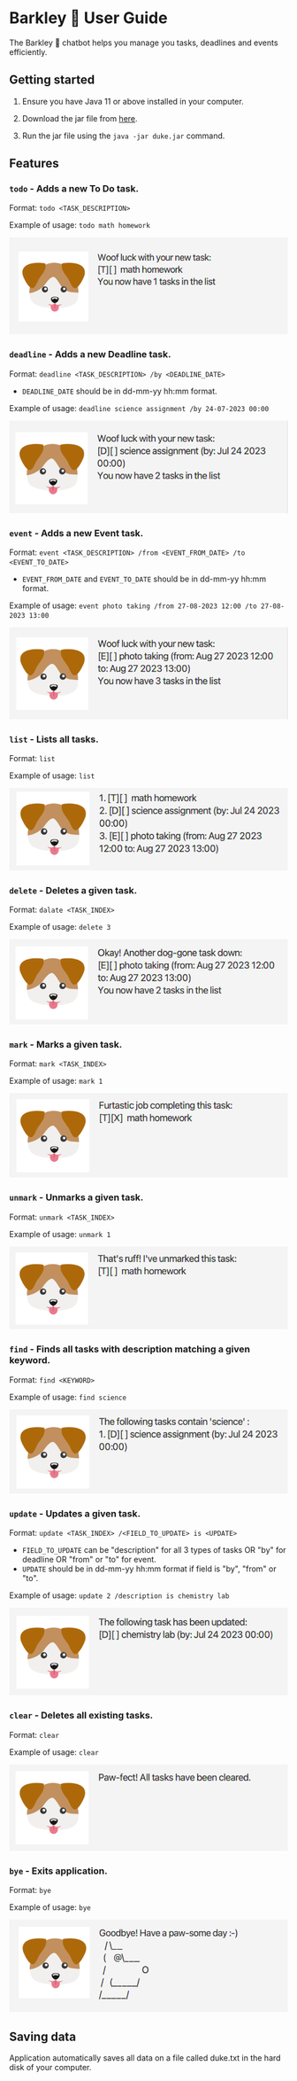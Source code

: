# Barkley 🐶 User Guide
The Barkley 🐶 chatbot helps you manage you tasks, deadlines and events efficiently.

## Getting started

1. Ensure you have Java 11 or above installed in your computer.

2. Download the jar file from [here](https://github.com/nabonitasen/ip/releases).

3. Run the jar file using the `java -jar duke.jar` command.

## Features

### `todo` - Adds a new To Do task.

Format: `todo <TASK_DESCRIPTION>`

Example of usage: 
`todo math homework`

![Image of todo task added](./expected-outcome-images/todo.png)


### `deadline` - Adds a new Deadline task.

Format: `deadline <TASK_DESCRIPTION> /by <DEADLINE_DATE>`
* `DEADLINE_DATE` should be in dd-mm-yy hh:mm format.

Example of usage:
`deadline science assignment /by 24-07-2023 00:00`

![Image of deadline task added](./expected-outcome-images/deadline.png)


### `event` - Adds a new Event task.

Format: `event <TASK_DESCRIPTION> /from <EVENT_FROM_DATE> /to <EVENT_TO_DATE>`
* `EVENT_FROM_DATE`  and `EVENT_TO_DATE` should be in dd-mm-yy hh:mm format.

Example of usage:
`event photo taking /from 27-08-2023 12:00 /to 27-08-2023 13:00`

![Image of event task added](./expected-outcome-images/event.png)


### `list` - Lists all tasks.

Format: `list`

Example of usage:
`list`

![Image of list added](./expected-outcome-images/list.png)


### `delete` - Deletes a given task.

Format: `dalate <TASK_INDEX>`

Example of usage:
`delete 3`

![Image of delete added](./expected-outcome-images/delete.png)


### `mark` - Marks a given task.

Format: `mark <TASK_INDEX>`

Example of usage:
`mark 1`

![Image of mark added](./expected-outcome-images/mark.png)


### `unmark` - Unmarks a given task.

Format: `unmark <TASK_INDEX>`

Example of usage:
`unmark 1`

![Image of unmark added](./expected-outcome-images/unmark.png)


### `find` - Finds all tasks with description matching a given keyword.

Format: `find <KEYWORD>`

Example of usage:
`find science`

![Image of find added](./expected-outcome-images/find.png)


### `update` - Updates a given task.

Format: `update <TASK_INDEX> /<FIELD_TO_UPDATE> is <UPDATE>`
* `FIELD_TO_UPDATE` can be "description" for all 3 types of tasks OR "by" for deadline OR "from" or "to" for event.
* `UPDATE` should be in dd-mm-yy hh:mm format if field is "by", "from" or "to".

Example of usage:
`update 2 /description is chemistry lab`

![Image of update added](./expected-outcome-images/update.png)


### `clear` - Deletes all existing tasks.

Format: `clear`

Example of usage:
`clear`

![Image of clear added](./expected-outcome-images/clear.png)


### `bye` - Exits application.

Format: `bye`

Example of usage:
`bye`

![Image of bye added](./expected-outcome-images/bye.png)

## Saving data
Application automatically saves all data on a file called duke.txt in the hard disk of your computer.